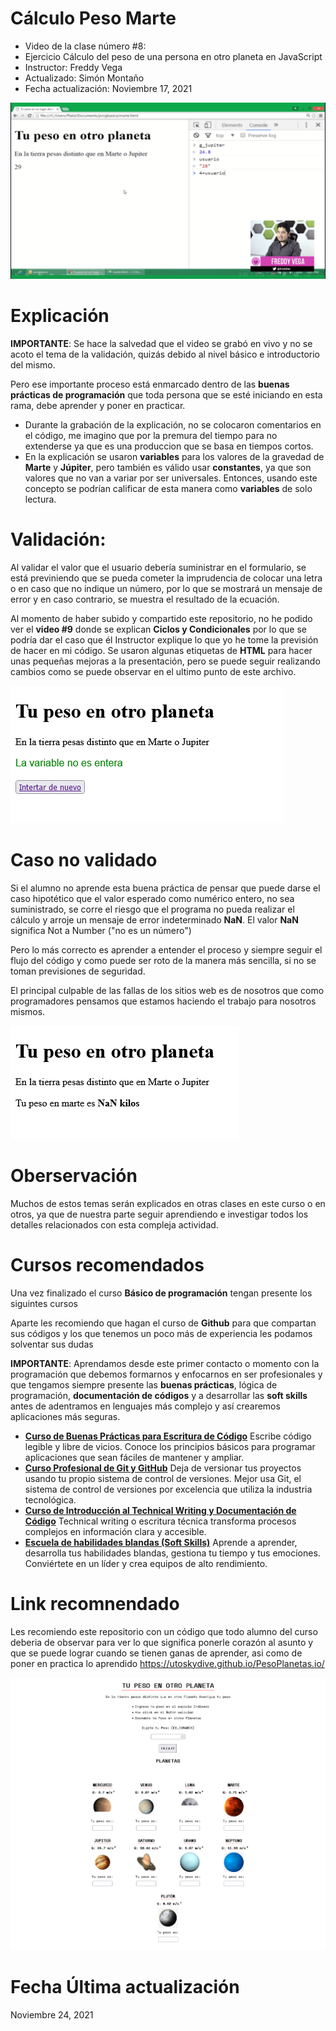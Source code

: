 # Cálculo Peso Marte
- Video de la clase número #8:
- Ejercicio Cálculo del peso de una persona en otro planeta en JavaScript  
- Instructor: Freddy Vega
- Actualizado: Simón Montaño
- Fecha actualización: Noviembre 17, 2021	

![Screen](https://github.com/satrianivzla/calculo_peso_marte/blob/main/images/portada.png)

# Explicación
**IMPORTANTE**: Se hace la salvedad que el video se grabó en vivo y no se acoto el tema de la validación, quizás debido al nivel básico e introductorio del mismo.

Pero ese importante proceso está enmarcado dentro de las **buenas prácticas de programación** que toda persona que se esté iniciando en esta rama, debe aprender y poner en practicar. 

- Durante la grabación de la explicación, no se colocaron comentarios en el código, me imagino que por la premura del tiempo para no extenderse ya que es una produccion que se basa en tiempos cortos. 
- En la explicación se usaron **variables** para los valores de la gravedad de **Marte** y **Júpiter**, pero también es válido usar **constantes**, ya que son valores que no van a variar por ser universales. Entonces, usando este concepto se podrían calificar de esta manera como  **variables** de solo lectura.

# Validación:
Al validar el valor que el usuario debería suministrar en el formulario, se está previniendo que se pueda cometer la imprudencia de colocar una letra o en caso que no indique un número, por lo que se mostrará un mensaje de error y en caso contrario, se muestra el resultado de la ecuación.

Al momento de haber subido y compartido este repositorio, no he podido ver el **video #9** donde se explican **Ciclos y Condicionales** por lo que se podría dar el caso que él Instructor explique lo que yo he tome la previsión de hacer en mi código.
Se usaron algunas etiquetas de **HTML** para hacer unas pequeñas mejoras a la presentación, pero se puede seguir realizando cambios como se puede observar en el ultimo punto de este archivo.

![Screen](https://github.com/satrianivzla/calculo_peso_marte/blob/main/images/calculo_mensaje_error.png)

# Caso no validado
Si el alumno no aprende esta buena práctica de pensar que puede darse el caso hipotético que el valor esperado como numérico entero, no sea suministrado, se corre el riesgo que el programa no pueda realizar el cálculo y arroje un mensaje de error indeterminado **NaN**. El valor **NaN** significa Not a Number ("no es un número")

Pero lo más correcto es aprender a entender el proceso y siempre seguir el flujo del código y como puede ser roto de la manera más sencilla, si no se toman previsiones de seguridad. 

El principal culpable de las fallas de los sitios web es de nosotros que como programadores pensamos que estamos haciendo el trabajo para nosotros mismos.

![Screen](https://github.com/satrianivzla/calculo_peso_marte/blob/main/images/calculo_error.png)

# Oberservación

Muchos de estos temas serán explicados en otras clases en este curso o en otros, ya que de nuestra parte seguir aprendiendo e investigar todos los detalles relacionados con esta compleja actividad.

# Cursos recomendados
Una vez finalizado el curso **Básico de programación** tengan presente los siguintes cursos

Aparte les recomiendo que hagan el curso de **Github** para que compartan sus códigos y los que tenemos un poco más de experiencia les podamos solventar sus dudas

**IMPORTANTE**: Aprendamos desde este primer contacto o momento con la programación que debemos formarnos y enfocarnos en ser profesionales y que tengamos siempre presente las **buenas prácticas**, lógica de programación, **documentación de códigos** y a desarrollar las **soft skills** antes de adentramos en lenguajes más complejo y así crearemos aplicaciones más seguras.

- **[Curso de Buenas Prácticas para Escritura de Código](https://platzi.com/cursos/mejor-codigo/ "Curso Mejor Codigo")** Escribe código legible y libre de vicios. Conoce los principios básicos para programar aplicaciones que sean fáciles de mantener y ampliar. 
- **[Curso Profesional de Git y GitHub](https://platzi.com/cursos/git-github/ "Curso de Git y GitHub")** Deja de versionar tus proyectos usando tu propio sistema de control de versiones. Mejor usa Git, el sistema de control de versiones por excelencia que utiliza la industria tecnológica.
- **[Curso de Introducción al Technical Writing y Documentación de Código](https://platzi.com/cursos/technical-writing/ "Tecnicas de escritura")** Technical writing o escritura técnica transforma procesos complejos en información clara y accesible. 
- **[Escuela de habilidades blandas (Soft Skills)](https://platzi.com/habilidades-blandas/ "Escuela de habilidades blandas (Soft Skills)")** Aprende a aprender, desarrolla tus habilidades blandas, gestiona tu tiempo y tus emociones. Conviértete en un líder y crea equipos de alto rendimiento.

# Link recomnendado
Les recomiendo este repositorio con un código que todo alumno del curso deberia de observar para ver lo que significa ponerle corazón al asunto y que se puede lograr cuando se tienen ganas de aprender, asi como de poner en practica lo aprendido
https://utoskydive.github.io/PesoPlanetas.io/

![Screen](https://github.com/satrianivzla/calculo_peso_marte/blob/main/images/repositoio.png)

# Fecha Última actualización 
Noviembre 24, 2021	
